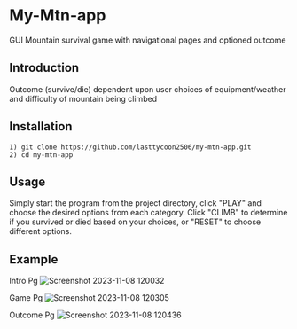 # My-Mtn-app

GUI Mountain survival game with navigational pages and optioned outcome

## Introduction

Outcome (survive/die) dependent upon user choices of equipment/weather and difficulty of mountain being climbed

## Installation
```
1) git clone https://github.com/lasttycoon2506/my-mtn-app.git
2) cd my-mtn-app
```
## Usage
Simply start the program from the project directory, click "PLAY" and choose the desired options from each category. Click "CLIMB" to determine if you survived or died based on your choices, or "RESET" to choose different options. 
## Example
Intro Pg
![Screenshot 2023-11-08 120032](https://github.com/lasttycoon2506/my-mtn-app/assets/114425878/d098c19a-6b0d-491e-a1ca-c92b9dff1465)


Game Pg
![Screenshot 2023-11-08 120305](https://github.com/lasttycoon2506/my-mtn-app/assets/114425878/4b48dc79-61d6-44b1-8633-42f95ba3ef98)


Outcome Pg
![Screenshot 2023-11-08 120436](https://github.com/lasttycoon2506/my-mtn-app/assets/114425878/efdb4a19-e842-48f6-aae0-19b0bd17cacd)


